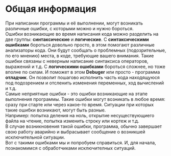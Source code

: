 # Общая информация

При написании программы и её выполнении, могут возникать различные ошибки, с которыми можно и нужно бороться.   
Ошибки возникающие во время написания кода можно разделить на две группы: **синтаксические** и **логические**. С 
**синтаксическими ошибками** бороться довольно просто, в этом помогают различные анализаторы кода. Они будут 
сообщать о проблемных (подозрительные, по его мнению) места, в коде, требующие вашего внимания. Такие ошибки связаны с
неверным написание синтаксиса операторов, выражений и т.д.
С **логическими ошибками** бороться сложнее, но тоже вполне по силам. И поможет в этом **Debuger** или просто - 
программа **отладчик**. Он позволит пошагово исполнить часть кода находящуюся под подозрением и отсленить изменения 
переменных, ход вычислений и т.д.  
Самые неприятные ошибки - это ошибки возникающие на этапе выполнения программы. Такие ошибки могут возникать в любое 
время: сразу при старте или через какое-то время. Ситуации при которых такие ошибки возникают, могут быть разные.   
Например: попытка деления на ноль, открытие несуществующиего файла на чтение, попытка изменить строку или кортеж и т.д.  
В случае возникновения такой ошибки, программа, обычно завершает свою работу аварийно и выбрасывает сообщение о 
возникшей исключительной ситуации.  
Вот с такими ошибками мы и попробуем справиться. И, для начала, познакомимся с обработчиками исключителных ситуаций.
